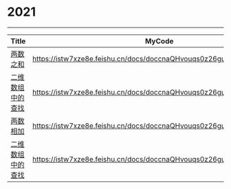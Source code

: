 # 2021



---



| Title                                                 | MyCode                                                       | Week    | Language |
| ----------------------------------------------------- | ------------------------------------------------------------ | ------- | -------- |
| [两数之和](https://leetcode-cn.com/problems/two-sum/) | https://istw7xze8e.feishu.cn/docs/doccnaQHvouqs0z26guzpq0tk6e | ✅week19 | Python   |
| [二维数组中的查找](https://leetcode-cn.com/problems/er-wei-shu-zu-zhong-de-cha-zhao-lcof/)                                    | https://istw7xze8e.feishu.cn/docs/doccnaQHvouqs0z26guzpq0tk6e#BP5l7y                                                             |   ✅week20      |   Python       |
| [两数相加](https://leetcode-cn.com/problems/add-two-numbers/) | https://istw7xze8e.feishu.cn/docs/doccnaQHvouqs0z26guzpq0tk6e#FgdzUg | ✅week21 | Python |
| [二维数组中的查找](https://leetcode-cn.com/problems/er-wei-shu-zu-zhong-de-cha-zhao-lcof/) | https://istw7xze8e.feishu.cn/docs/doccnaQHvouqs0z26guzpq0tk6e#WfZcts | ✅week23 | Python |

